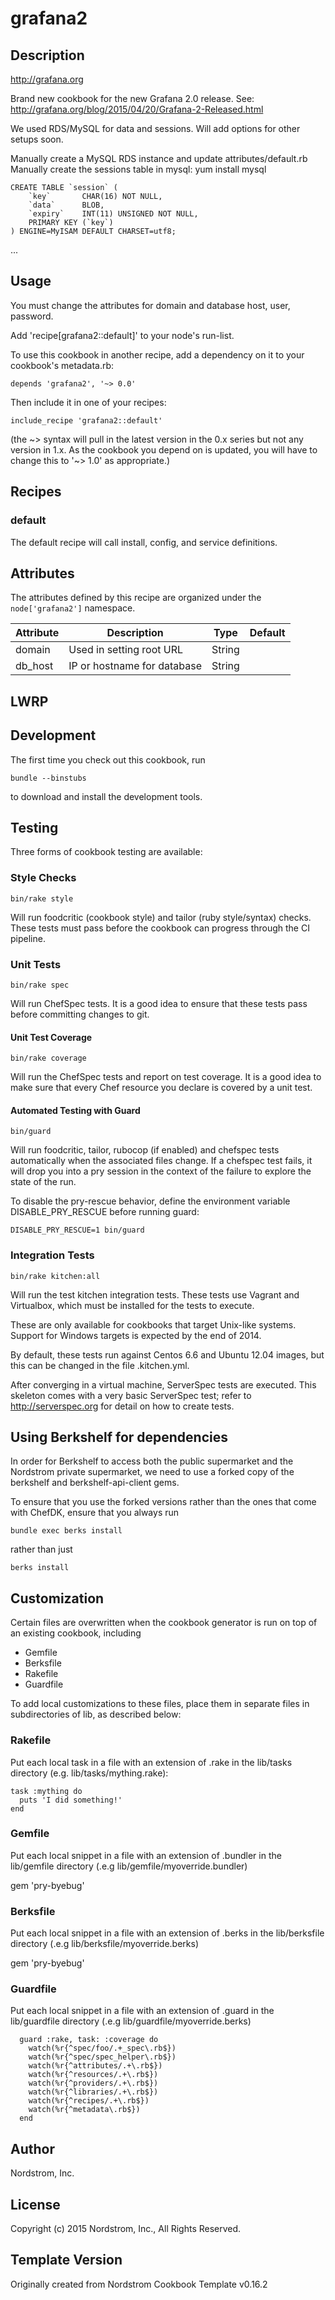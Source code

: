 # grafana2


## Description
http://grafana.org

Brand new cookbook for the new Grafana 2.0 release. See:
http://grafana.org/blog/2015/04/20/Grafana-2-Released.html

We used RDS/MySQL for data and sessions. Will add options for other setups soon.

Manually create a MySQL RDS instance and update attributes/default.rb
Manually create the sessions table in mysql:
yum install mysql

```
CREATE TABLE `session` (
    `key`       CHAR(16) NOT NULL,
    `data`      BLOB,
    `expiry`    INT(11) UNSIGNED NOT NULL,
    PRIMARY KEY (`key`)
) ENGINE=MyISAM DEFAULT CHARSET=utf8;
```
...

## Usage

You must change the attributes for domain and database host, user, password.

Add 'recipe[grafana2::default]' to your node's run-list.

To use this cookbook in another recipe, add a dependency on it to your
cookbook's metadata.rb:

    depends 'grafana2', '~> 0.0'

Then include it in one of your recipes:

    include_recipe 'grafana2::default'

(the ~> syntax will pull in the latest version in the 0.x series but
not any version in 1.x.  As the cookbook you depend on is updated, you
will have to change this to '~> 1.0' as appropriate.)

## Recipes

### default

The default recipe will call install, config, and service definitions.

## Attributes

The attributes defined by this recipe are organized under the
`node['grafana2']` namespace.

Attribute | Description | Type   | Default
----------|-------------|--------|--------
domain    | Used in setting root URL | String | 
db_host | IP or hostname for database | String |

## LWRP

## Development

The first time you check out this cookbook, run

    bundle --binstubs

to download and install the development tools.

## Testing

Three forms of cookbook testing are available:

### Style Checks

    bin/rake style

Will run foodcritic (cookbook style) and tailor (ruby style/syntax)
checks. These tests must pass before the cookbook can progress
through the CI pipeline.

### Unit Tests

    bin/rake spec

Will run ChefSpec tests.  It is a good idea to ensure that these
tests pass before committing changes to git.

#### Unit Test Coverage

    bin/rake coverage

Will run the ChefSpec tests and report on test coverage.  It is a
good idea to make sure that every Chef resource you declare is covered
by a unit test.

#### Automated Testing with Guard

    bin/guard

Will run foodcritic, tailor, rubocop (if enabled) and chefspec tests
automatically when the associated files change.  If a chefspec test
fails, it will drop you into a pry session in the context of the
failure to explore the state of the run.

To disable the pry-rescue behavior, define the environment variable
DISABLE_PRY_RESCUE before running guard:

    DISABLE_PRY_RESCUE=1 bin/guard

### Integration Tests

    bin/rake kitchen:all

Will run the test kitchen integration tests.  These tests use Vagrant
and Virtualbox, which must be installed for the tests to execute.

These are only available for cookbooks that target Unix-like systems.
Support for Windows targets is expected by the end of 2014.

By default, these tests run against Centos 6.6 and Ubuntu 12.04 images, but
this can be changed in the file .kitchen.yml.

After converging in a virtual machine, ServerSpec tests are executed.
This skeleton comes with a very basic ServerSpec test; refer to
http://serverspec.org for detail on how to create tests.

## Using Berkshelf for dependencies

In order for Berkshelf to access both the public supermarket and
the Nordstrom private supermarket, we need to use a forked copy of
the berkshelf and berkshelf-api-client gems.

To ensure that you use the forked versions rather than the ones that
come with ChefDK, ensure that you always run

    bundle exec berks install

rather than just

    berks install

## Customization

Certain files are overwritten when the cookbook generator is run on top
of an existing cookbook, including

* Gemfile
* Berksfile
* Rakefile
* Guardfile

To add local customizations to these files, place them in separate files
in subdirectories of lib, as described below:

### Rakefile

Put each local task in a file with an extension of .rake in the lib/tasks
directory (e.g. lib/tasks/mything.rake):

    task :mything do
      puts 'I did something!'
    end

### Gemfile

Put each local snippet in a file with an extension of .bundler in the lib/gemfile
directory (.e.g lib/gemfile/myoverride.bundler)

   gem 'pry-byebug'

### Berksfile

Put each local snippet in a file with an extension of .berks in the lib/berksfile
directory (.e.g lib/berksfile/myoverride.berks)

   gem 'pry-byebug'

### Guardfile

Put each local snippet in a file with an extension of .guard in the lib/guardfile
directory (.e.g lib/guardfile/myoverride.berks)

```
  guard :rake, task: :coverage do
    watch(%r{^spec/foo/.+_spec\.rb$})
    watch(%r{^spec/spec_helper\.rb$})
    watch(%r{^attributes/.+\.rb$})
    watch(%r{^resources/.+\.rb$})
    watch(%r{^providers/.+\.rb$})
    watch(%r{^libraries/.+\.rb$})
    watch(%r{^recipes/.+\.rb$})
    watch(%r{^metadata\.rb$})
  end
```

## Author

Nordstrom, Inc.

## License

Copyright (c) 2015 Nordstrom, Inc., All Rights Reserved.

## Template Version

Originally created from Nordstrom Cookbook Template v0.16.2
